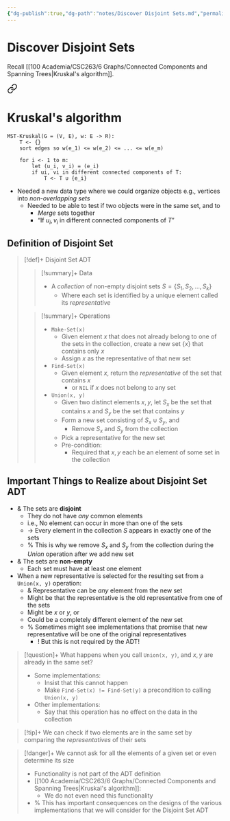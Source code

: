 ```yaml
---
{"dg-publish":true,"dg-path":"notes/Discover Disjoint Sets.md","permalink":"/notes/discover-disjoint-sets/","tags":["cs","lecture","note","university"],"created":"2025-03-25T02:27:41.066-04:00","updated":"2025-03-25T02:59:16.212-04:00"}
---
```



# Discover Disjoint Sets

Recall [[100 Academia/CSC263/6 Graphs/Connected Components and Spanning Trees\|Kruskal's algorithm]].


<div class="transclusion internal-embed is-loaded"><a class="markdown-embed-link" href="/academia/csc-263/6-graphs/connected-components-and-spanning-trees/#da815c" aria-label="Open link"><svg xmlns="http://www.w3.org/2000/svg" width="24" height="24" viewBox="0 0 24 24" fill="none" stroke="currentColor" stroke-width="2" stroke-linecap="round" stroke-linejoin="round" class="svg-icon lucide-link"><path d="M10 13a5 5 0 0 0 7.54.54l3-3a5 5 0 0 0-7.07-7.07l-1.72 1.71"></path><path d="M14 11a5 5 0 0 0-7.54-.54l-3 3a5 5 0 0 0 7.07 7.07l1.71-1.71"></path></svg></a><div class="markdown-embed">

<div class="markdown-embed-title">

# Kruskal's algorithm

</div>


```pseudocode
MST-Kruskal(G = (V, E), w: E -> R):
    T <- {}
    sort edges so w(e_1) <= w(e_2) <= ... <= w(e_m)
    
    for i <- 1 to m:
        let (u_i, v_i) = (e_i)
        if ui, vi in different connected components of T:
            T <- T ∪ {e_i}
```

</div></div>


- Needed a new data type where we could organize objects e.g., vertices into *non-overlapping sets*
    - Needed to be able to test if two objects were in the same set, and to
        - *Merge* sets together
        - “If $u_{i}, v_{i}$ in different connected components of $T$”

## Definition of Disjoint Set

> [!def]+ Disjoint Set ADT
>
> > [!summary]+ Data
> > - A *collection* of non-empty disjoint sets $S = \{ S_{1}, S_{2}, \dots, S_{k} \}$
> >     - Where each set is identified by a unique element called its *representative*
>
> > [!summary]+ Operations
> > - `Make-Set(x)`
> >     - Given element $x$ that does not already belong to one of the sets in the collection, create a new set $\{ x \}$ that contains only $x$
> >     - Assign $x$ as the representative of that new set
> > - `Find-Set(x)`
> >     - Given element $x$, return the *representative* of the set that contains $x$
> >         - or `NIL` if $x$ does not belong to any set
> > - `Union(x, y)`
> >     - Given two distinct elements $x, y$, let $S_{x}$ be the set that contains $x$ and $S_{y}$ be the set that contains $y$
> >     - Form a new set consisting of $S_{x} \cup S_{y}$, and
> >         - Remove $S_{x}$ and $S_{y}$ from the collection
> >     - Pick a representative for the new set
> >     - Pre-condition:
> >         - Required that $x, y$ each be an element of some set in the collection

## Important Things to Realize about Disjoint Set ADT

- & The sets are **disjoint**
    - They do not have *any* common elements
    - i.e., No element can occur in more than one of the sets
    - → Every element in the collection $S$ appears in exactly one of the sets
    - % This is why we remove $S_{x}$ and $S_{y}$ from the collection during the *Union* operation after we add new set
- & The sets are **non-empty**
    - Each set must have at least one element
- When a new representative is selected for the resulting set from a `Union(x, y)` operation:
    - & Representative can be *any* element from the new set
    - Might be that the representative is the old representative from one of the sets
    - Might be $x$ or $y$, or
    - Could be a completely different element of the new set
    - % Sometimes might see implementations that promise that new representative will be one of the original representatives
        - ! But this is not required by the ADT!

> [!question]+ What happens when you call `Union(x, y)`, and $x, y$ are already in the same set?
> - Some implementations:
>     - Insist that this cannot happen
>     - Make `Find-Set(x) != Find-Set(y)` a precondition to calling `Union(x, y)`
> - Other implementations:
>     - Say that this operation has no effect on the data in the collection

> [!tip]+ We can check if two elements are in the same set by comparing the *representatives* of their sets

> [!danger]+ We cannot ask for all the elements of a given set or even determine its size
> - Functionality is not part of the ADT definition
> - [[100 Academia/CSC263/6 Graphs/Connected Components and Spanning Trees\|Kruskal's algorithm]]:
>     - We do not even need this functionality
> - % This has important consequences on the designs of the various implementations that we will consider for the Disjoint Set ADT
